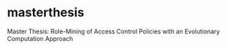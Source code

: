 masterthesis
============

Master Thesis: Role-Mining of Access Control Policies with an Evolutionary Computation Approach
